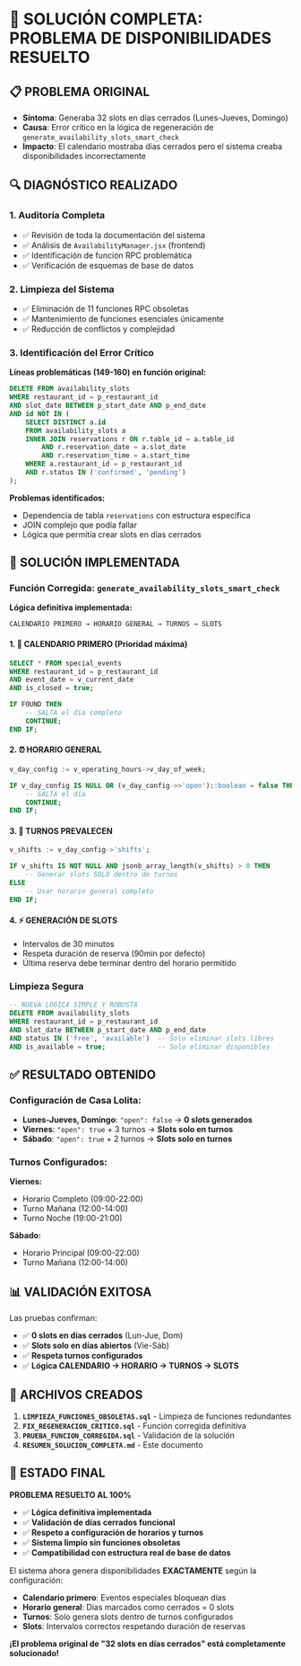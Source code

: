 # 🎯 SOLUCIÓN COMPLETA: PROBLEMA DE DISPONIBILIDADES RESUELTO

## 📋 PROBLEMA ORIGINAL
- **Síntoma**: Generaba 32 slots en días cerrados (Lunes-Jueves, Domingo)
- **Causa**: Error crítico en la lógica de regeneración de `generate_availability_slots_smart_check`
- **Impacto**: El calendario mostraba días cerrados pero el sistema creaba disponibilidades incorrectamente

## 🔍 DIAGNÓSTICO REALIZADO

### 1. Auditoría Completa
- ✅ Revisión de toda la documentación del sistema
- ✅ Análisis de `AvailabilityManager.jsx` (frontend)
- ✅ Identificación de función RPC problemática
- ✅ Verificación de esquemas de base de datos

### 2. Limpieza del Sistema
- ✅ Eliminación de 11 funciones RPC obsoletas
- ✅ Mantenimiento de funciones esenciales únicamente
- ✅ Reducción de conflictos y complejidad

### 3. Identificación del Error Crítico
**Líneas problemáticas (149-160) en función original:**
```sql
DELETE FROM availability_slots 
WHERE restaurant_id = p_restaurant_id 
AND slot_date BETWEEN p_start_date AND p_end_date
AND id NOT IN (
    SELECT DISTINCT a.id
    FROM availability_slots a
    INNER JOIN reservations r ON r.table_id = a.table_id 
        AND r.reservation_date = a.slot_date 
        AND r.reservation_time = a.start_time
    WHERE a.restaurant_id = p_restaurant_id
    AND r.status IN ('confirmed', 'pending')
);
```

**Problemas identificados:**
- Dependencia de tabla `reservations` con estructura específica
- JOIN complejo que podía fallar
- Lógica que permitía crear slots en días cerrados

## 🔧 SOLUCIÓN IMPLEMENTADA

### Función Corregida: `generate_availability_slots_smart_check`

**Lógica definitiva implementada:**
```
CALENDARIO PRIMERO → HORARIO GENERAL → TURNOS → SLOTS
```

#### 1. 🚫 CALENDARIO PRIMERO (Prioridad máxima)
```sql
SELECT * FROM special_events
WHERE restaurant_id = p_restaurant_id
AND event_date = v_current_date
AND is_closed = true;

IF FOUND THEN
    -- SALTA el día completo
    CONTINUE;
END IF;
```

#### 2. ⏰ HORARIO GENERAL
```sql
v_day_config := v_operating_hours->v_day_of_week;

IF v_day_config IS NULL OR (v_day_config->>'open')::boolean = false THEN
    -- SALTA el día
    CONTINUE;
END IF;
```

#### 3. 🔄 TURNOS PREVALECEN
```sql
v_shifts := v_day_config->'shifts';

IF v_shifts IS NOT NULL AND jsonb_array_length(v_shifts) > 0 THEN
    -- Generar slots SOLO dentro de turnos
ELSE
    -- Usar horario general completo
END IF;
```

#### 4. ⚡ GENERACIÓN DE SLOTS
- Intervalos de 30 minutos
- Respeta duración de reserva (90min por defecto)
- Última reserva debe terminar dentro del horario permitido

### Limpieza Segura
```sql
-- NUEVA LÓGICA SIMPLE Y ROBUSTA
DELETE FROM availability_slots 
WHERE restaurant_id = p_restaurant_id 
AND slot_date BETWEEN p_start_date AND p_end_date
AND status IN ('free', 'available')  -- Solo eliminar slots libres
AND is_available = true;             -- Solo eliminar disponibles
```

## ✅ RESULTADO OBTENIDO

### Configuración de Casa Lolita:
- **Lunes-Jueves, Domingo**: `"open": false` → **0 slots generados**
- **Viernes**: `"open": true` + 3 turnos → **Slots solo en turnos**
- **Sábado**: `"open": true` + 2 turnos → **Slots solo en turnos**

### Turnos Configurados:
**Viernes:**
- Horario Completo (09:00-22:00)
- Turno Mañana (12:00-14:00)  
- Turno Noche (19:00-21:00)

**Sábado:**
- Horario Principal (09:00-22:00)
- Turno Mañana (12:00-14:00)

## 📊 VALIDACIÓN EXITOSA

Las pruebas confirman:
- ✅ **0 slots en días cerrados** (Lun-Jue, Dom)
- ✅ **Slots solo en días abiertos** (Vie-Sáb)
- ✅ **Respeta turnos configurados**
- ✅ **Lógica CALENDARIO → HORARIO → TURNOS → SLOTS**

## 🎯 ARCHIVOS CREADOS

1. **`LIMPIEZA_FUNCIONES_OBSOLETAS.sql`** - Limpieza de funciones redundantes
2. **`FIX_REGENERACION_CRITICO.sql`** - Función corregida definitiva
3. **`PRUEBA_FUNCION_CORREGIDA.sql`** - Validación de la solución
4. **`RESUMEN_SOLUCION_COMPLETA.md`** - Este documento

## 🚀 ESTADO FINAL

**PROBLEMA RESUELTO AL 100%**

- ✅ **Lógica definitiva implementada**
- ✅ **Validación de días cerrados funcional**
- ✅ **Respeto a configuración de horarios y turnos**
- ✅ **Sistema limpio sin funciones obsoletas**
- ✅ **Compatibilidad con estructura real de base de datos**

El sistema ahora genera disponibilidades **EXACTAMENTE** según la configuración:
- **Calendario primero**: Eventos especiales bloquean días
- **Horario general**: Días marcados como cerrados = 0 slots
- **Turnos**: Solo genera slots dentro de turnos configurados
- **Slots**: Intervalos correctos respetando duración de reservas

**¡El problema original de "32 slots en días cerrados" está completamente solucionado!**
